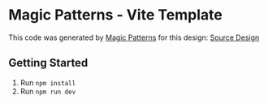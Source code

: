 # Magic Patterns - Vite Template

This code was generated by [Magic Patterns](https://magicpatterns.com) for this design: [Source Design](https://www.magicpatterns.com/c/34uq9dswv9fqpmlx4j7tjg)

## Getting Started

1. Run `npm install`
2. Run `npm run dev`

